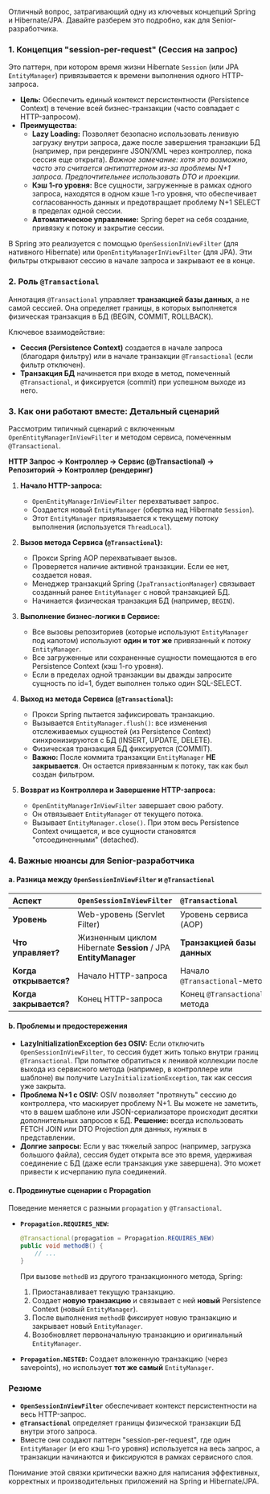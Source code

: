 Отличный вопрос, затрагивающий одну из ключевых концепций Spring и Hibernate/JPA. Давайте разберем это подробно, как для Senior-разработчика.

### 1. Концепция "session-per-request" (Сессия на запрос)

Это паттерн, при котором время жизни Hibernate `Session` (или JPA `EntityManager`) привязывается к времени выполнения одного HTTP-запроса.

*   **Цель:** Обеспечить единый контекст персистентности (Persistence Context) в течение всей бизнес-транзакции (часто совпадает с HTTP-запросом).
*   **Преимущества:**
    *   **Lazy Loading:** Позволяет безопасно использовать ленивую загрузку внутри запроса, даже после завершения транзакции БД (например, при рендеринге JSON/XML через контроллер, пока сессия еще открыта). *Важное замечание: хотя это возможно, часто это считается антипаттерном из-за проблемы N+1 запроса. Предпочтительнее использовать DTO и проекции.*
    *   **Кэш 1-го уровня:** Все сущности, загруженные в рамках одного запроса, находятся в одном кэше 1-го уровня, что обеспечивает согласованность данных и предотвращает проблему N+1 SELECT в пределах одной сессии.
    *   **Автоматическое управление:** Spring берет на себя создание, привязку к потоку и закрытие сессии.

В Spring это реализуется с помощью `OpenSessionInViewFilter` (для нативного Hibernate) или `OpenEntityManagerInViewFilter` (для JPA). Эти фильтры открывают сессию в начале запроса и закрывают ее в конце.

### 2. Роль `@Transactional`

Аннотация `@Transactional` управляет **транзакцией базы данных**, а не самой сессией. Она определяет границы, в которых выполняется физическая транзакция в БД (BEGIN, COMMIT, ROLLBACK).

Ключевое взаимодействие:
*   **Сессия (Persistence Context)** создается в начале запроса (благодаря фильтру) или в начале транзакции `@Transactional` (если фильтр отключен).
*   **Транзакция БД** начинается при входе в метод, помеченный `@Transactional`, и фиксируется (commit) при успешном выходе из него.

### 3. Как они работают вместе: Детальный сценарий

Рассмотрим типичный сценарий с включенным `OpenEntityManagerInViewFilter` и методом сервиса, помеченным `@Transactional`.

**HTTP Запрос -> Контроллер -> Сервис (@Transactional) -> Репозиторий -> Контроллер (рендеринг)**

1.  **Начало HTTP-запроса:**
    *   `OpenEntityManagerInViewFilter` перехватывает запрос.
    *   Создается новый `EntityManager` (обертка над Hibernate `Session`).
    *   Этот `EntityManager` привязывается к текущему потоку выполнения (используется `ThreadLocal`).

2.  **Вызов метода Сервиса (`@Transactional`):**
    *   Прокси Spring AOP перехватывает вызов.
    *   Проверяется наличие активной транзакции. Если ее нет, создается новая.
    *   Менеджер транзакций Spring (`JpaTransactionManager`) связывает созданный ранее `EntityManager` с новой транзакцией БД.
    *   Начинается физическая транзакция БД (например, `BEGIN`).

3.  **Выполнение бизнес-логики в Сервисе:**
    *   Все вызовы репозиториев (которые используют `EntityManager` под капотом) используют **один и тот же** привязанный к потоку `EntityManager`.
    *   Все загруженные или сохраненные сущности помещаются в его Persistence Context (кэш 1-го уровня).
    *   Если в пределах одной транзакции вы дважды запросите сущность по id=1, будет выполнен только один SQL-SELECT.

4.  **Выход из метода Сервиса (`@Transactional`):**
    *   Прокси Spring пытается зафиксировать транзакцию.
    *   Вызывается `EntityManager.flush()`: все изменения отслеживаемых сущностей (из Persistence Context) синхронизируются с БД (INSERT, UPDATE, DELETE).
    *   Физическая транзакция БД фиксируется (COMMIT).
    *   **Важно:** После коммита транзакции `EntityManager` **НЕ закрывается**. Он остается привязанным к потоку, так как был создан фильтром.

5.  **Возврат из Контроллера и Завершение HTTP-запроса:**
    *   `OpenEntityManagerInViewFilter` завершает свою работу.
    *   Он отвязывает `EntityManager` от текущего потока.
    *   Вызывает `EntityManager.close()`. При этом весь Persistence Context очищается, и все сущности становятся "отсоединенными" (detached).

### 4. Важные нюансы для Senior-разработчика

#### a. Разница между `OpenSessionInViewFilter` и `@Transactional`

| Аспект | `OpenSessionInViewFilter` | `@Transactional` |
| :--- | :--- | :--- |
| **Уровень** | Web-уровень (Servlet Filter) | Уровень сервиса (AOP) |
| **Что управляет?** | Жизненным циклом Hibernate **Session** / JPA **EntityManager** | **Транзакцией базы данных** |
| **Когда открывается?** | Начало HTTP-запроса | Начало `@Transactional`-метода |
| **Когда закрывается?** | Конец HTTP-запроса | Конец `@Transactional`-метода |

#### b. Проблемы и предостережения

*   **LazyInitializationException без OSIV:** Если отключить `OpenSessionInViewFilter`, то сессия будет жить только внутри границ `@Transactional`. При попытке обратиться к ленивой коллекции после выхода из сервисного метода (например, в контроллере или шаблоне) вы получите `LazyInitializationException`, так как сессия уже закрыта.
*   **Проблема N+1 с OSIV:** OSIV позволяет "протянуть" сессию до контроллера, что маскирует проблему N+1. Вы можете не заметить, что в вашем шаблоне или JSON-сериализаторе происходит десятки дополнительных запросов к БД. **Решение:** всегда использовать FETCH JOIN или DTO Projection для данных, нужных в представлении.
*   **Долгие запросы:** Если у вас тяжелый запрос (например, загрузка большого файла), сессия будет открыта все это время, удерживая соединение с БД (даже если транзакция уже завершена). Это может привести к исчерпанию пула соединений.

#### c. Продвинутые сценарии с Propagation

Поведение меняется с разными `propagation` у `@Transactional`.

*   **`Propagation.REQUIRES_NEW`:**
    ```java
    @Transactional(propagation = Propagation.REQUIRES_NEW)
    public void methodB() {
        // ...
    }
    ```
    При вызове `methodB` из другого транзакционного метода, Spring:
    1.  Приостанавливает текущую транзакцию.
    2.  Создает **новую транзакцию** и связывает с ней **новый** Persistence Context (новый `EntityManager`).
    3.  После выполнения `methodB` фиксирует новую транзакцию и закрывает новый `EntityManager`.
    4.  Возобновляет первоначальную транзакцию и оригинальный `EntityManager`.

*   **`Propagation.NESTED`:** Создает вложенную транзакцию (через savepoints), но использует **тот же самый** `EntityManager`.

### Резюме

*   **`OpenSessionInViewFilter`** обеспечивает контекст персистентности на весь HTTP-запрос.
*   **`@Transactional`** определяет границы физической транзакции БД внутри этого запроса.
*   Вместе они создают паттерн "session-per-request", где один `EntityManager` (и его кэш 1-го уровня) используется на весь запрос, а транзакции начинаются и фиксируются в рамках сервисного слоя.

Понимание этой связки критически важно для написания эффективных, корректных и производительных приложений на Spring и Hibernate/JPA.